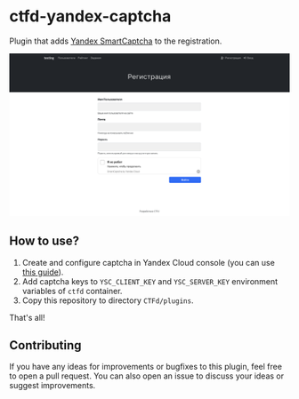 # ctfd-yandex-captcha

Plugin that adds [Yandex SmartCaptcha](https://yandex.cloud/en/docs/smartcaptcha/quickstart) to the registration.

![](./screenshots/example.png)

## How to use?

1. Create and configure captcha in Yandex Cloud console (you can use [this guide](https://yandex.cloud/en/docs/smartcaptcha/quickstart#creat-captcha)).
2. Add captcha keys to `YSC_CLIENT_KEY` and `YSC_SERVER_KEY` environment variables of `ctfd` container.
3. Copy this repository to directory `CTFd/plugins`.

That's all!

## Contributing

If you have any ideas for improvements or bugfixes to this plugin, feel free to open a pull request. You can also open an issue to discuss your ideas or suggest improvements.
